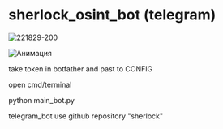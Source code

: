 # sherlock_osint_bot (telegram)
![221829-200](https://user-images.githubusercontent.com/80042856/116777213-06b01d00-aa76-11eb-9a20-d096b4f06d98.png)

![Анимация](https://user-images.githubusercontent.com/80042856/118415349-7a773a00-b6b2-11eb-8ae6-eb853733a03d.gif)


take token in botfather and past to CONFIG

open cmd/terminal

python main_bot.py

telegram_bot use github repository "sherlock"

